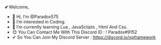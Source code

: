 💕 Welcome,


- 👋 Hi, I’m @Paradox575
- 👀 I’m interested in Coding.
- 🌱 I’m currently learning Lua , JavaSctipts , Html And Css.
- 😊 You Can Contact Me With This Discord ID : ! Paradox#9152
- ✔  So You Can Join My Discord Server : https://discord.io/xpframework
